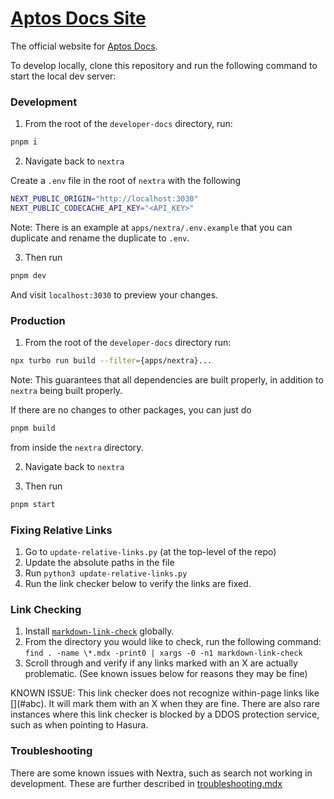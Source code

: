 # [Aptos Docs Site](https://aptos.dev)

The official website for [Aptos Docs](https://github.com/aptos-labs/nextra).

To develop locally, clone this repository and run the following command to start
the local dev server:

### Development

1. From the root of the `developer-docs` directory, run:

```bash filename="Terminal"
pnpm i
```

2. Navigate back to `nextra`

Create a `.env` file in the root of `nextra` with the following

```bash filename="Terminal"
NEXT_PUBLIC_ORIGIN="http://localhost:3030"
NEXT_PUBLIC_CODECACHE_API_KEY="<API_KEY>"
```

Note: There is an example at `apps/nextra/.env.example` that
you can duplicate and rename the duplicate to `.env`.

3. Then run

```bash filename="Terminal"
pnpm dev
```

And visit `localhost:3030` to preview your changes.

### Production

1. From the root of the `developer-docs` directory run:

```bash filename="Terminal"
npx turbo run build --filter={apps/nextra}...
```

Note: This guarantees that all dependencies are built properly, in addition to `nextra` being built properly.

If there are no changes to other packages, you can just do

```bash filename="Terminal"
pnpm build
```

from inside the `nextra` directory.

2. Navigate back to `nextra`

3. Then run

```bash filename="Terminal"
pnpm start
```

### Fixing Relative Links

1. Go to `update-relative-links.py` (at the top-level of the repo)
2. Update the absolute paths in the file
3. Run `python3 update-relative-links.py`
4. Run the link checker below to verify the links are fixed.

### Link Checking

1. Install [`markdown-link-check`](https://www.npmjs.com/package/markdown-link-check) globally.
2. From the directory you would like to check, run the following command:
   `find . -name \*.mdx -print0 | xargs -0 -n1 markdown-link-check`
3. Scroll through and verify if any links marked with an X are actually problematic. (See known issues below for reasons they may be fine)

KNOWN ISSUE: This link checker does not recognize within-page links like \[\]\(#abc\). It will mark them with an X when they are fine.
There are also rare instances where this link checker is blocked by a DDOS protection service, such as when pointing to Hasura.

### Troubleshooting

There are some known issues with Nextra, such as search not working in development. These are further described in
[troubleshooting.mdx](pages/en/developer-platforms/contribute/setup/troubleshooting.mdx)
